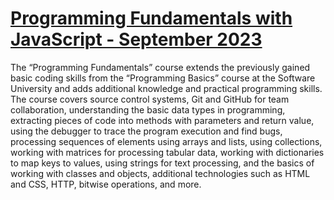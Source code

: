 # [Programming Fundamentals with JavaScript - September 2023](https://softuni.bg/trainings/4221/programming-fundamentals-with-javascript-september-2023)

The “Programming Fundamentals” course extends the previously gained basic coding skills from the “Programming Basics” course at the Software University and adds additional knowledge and practical programming skills. The course covers source control systems, Git and GitHub for team collaboration, understanding the basic data types in programming, extracting pieces of code into methods with parameters and return value, using the debugger to trace the program execution and find bugs, processing sequences of elements using arrays and lists, using collections, working with matrices for processing tabular data, working with dictionaries to map keys to values, using strings for text processing, and the basics of working with classes and objects, additional technologies such as HTML and CSS, HTTP, bitwise operations, and more.
